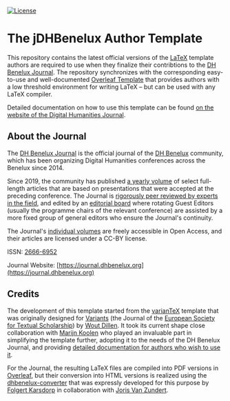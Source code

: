 [![License](https://img.shields.io/github/license/DHBenelux/jDHBenelux-author-template)](https://github.com/DHBenelux/jDHBenelux-author-template/blob/main/LICENSE)

# The jDHBenelux Author Template

This repository contains the latest official versions of the [LaTeX](https://www.latex-project.org) template authors are required to use when they finalize their contribtions to the [DH Benelux Journal](https://journal.dhbenelux.org). The repository synchronizes with the corresponding easy-to-use and well-documented [Overleaf Template](https://www.overleaf.com/latex/templates/dh-benelux-journal-template/rcbfddyvmvpk) that provides authors with a low threshold environment for writing LaTeX – but can be used with any LaTeX compiler.

Detailed documentation on how to use this template can be found [on the website of the Digital Humanities Journal](https://journal.dhbenelux.org/submission/preparing-the-final-version-of-your-manuscript/). 

## About the Journal

The [DH Benelux Journal](https://journal.dhbenelux.org) is the official journal of the [DH Benelux](https://dhbenelux.org) community, which has been organizing Digital Humanities conferences across the Benelux since 2014. 

Since 2019, the community has published [a yearly volume](https://journal.dhbenelux.org/volumes/) of select full-length articles that are based on presentations that were accepted at the preceding conference. The Journal is [rigorously peer reviewed by experts in the field](https://journal.dhbenelux.org/peer-review/), and edited by an [editorial board](https://journal.dhbenelux.org/editorial-board/) where rotating Guest Editors (usually the programme chairs of the relevant conference) are assisted by a more fixed group of general editors who ensure the Journal's continuity.

The Journal's [individual volumes]((https://journal.dhbenelux.org/volumes/)) are freely accessible in Open Access, and their articles are licensed under a CC-BY license. 

ISSN: [2666-6952](https://portal.issn.org/resource/ISSN/2666-6952#)

Journal Website: [https://journal.dhbenelux.org](https://journal.dhbenelux.org)

## Credits

The development of this template started from the [varianTeX](https://github.com/WoutDLN/varianTeX) template that was originally designed for [Variants](https://journals.openedition.org/variants/) (the Journal of the [European Society for Textual Scholarship](https://textualscholarship.eu)) by [Wout Dillen](https://github.com/WoutDLN). It took its current shape close collaboration with [Marijn Koolen](https://github.com/marijnkoolen) who played an invaluable part in simplifying the template further, adopting it to the needs of the DH Benelux Journal, and providing [detailed documentation for authors who wish to use it](https://journal.dhbenelux.org/submission/preparing-the-final-version-of-your-manuscript/).

For the Journal, the resulting LaTeX files are compiled into PDF versions in [Overleaf](https://www.overleaf.com/), but their conversion into HTML versions is realized using the [dhbenelux-converter](https://github.com/fbkarsdorp/dhbenelux-converter) that was expressly developed for this purpose by [Folgert Karsdorp](https://github.com/fbkarsdorp) in collaboration with [Joris Van Zundert](https://github.com/jorisvanzundert). 
